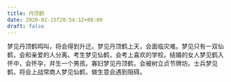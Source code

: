 ```yaml
---
title: 丹顶鹤
date: 2020-02-15T20:54:12+08:00
draft: false
---
```


梦见丹顶鹤鸣叫，将会得到升迁。梦见丹顶鹤上天，会面临灾难。梦见只有一双仙鹤，会和亲爱的人分离。考生梦见仙鹤，会考上喜欢的学校。结婚的女人梦见鹤入怀中，会怀孕，并生一个男孩。寡妇梦见丹顶鹤，会被树立贞节牌坊。士兵梦见鹤，将会上战常商人梦见仙鹤，做生意会遇到阻碍。